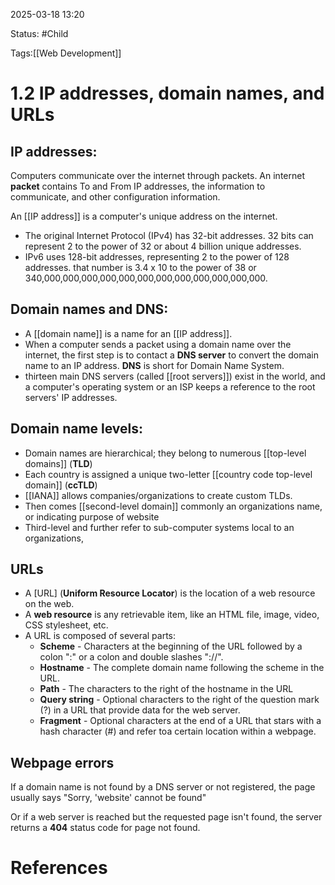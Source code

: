 

2025-03-18 13:20

Status: #Child

Tags:[[Web Development]] 


# 1.2 IP addresses, domain names, and URLs

## IP addresses:
Computers communicate over the internet through packets. An internet **packet** contains To and From IP addresses, the information to communicate, and other configuration information.

An [[IP address]] is a computer's unique address on the internet.
- The original Internet Protocol (IPv4) has 32-bit addresses. 32 bits can represent 2 to the power of 32 or about 4 billion unique addresses.
- IPv6 uses 128-bit addresses, representing 2 to the power of 128 addresses. that number is 3.4 x 10 to the power of 38 or 340,000,000,000,000,000,000,000,000,000,000,000,000.

## Domain names and DNS:
- A [[domain name]] is a name for an [[IP address]].
- When a computer sends a packet using a domain name over the internet, the first step is to contact a **DNS server** to convert the domain name to an IP address. **DNS** is short for Domain Name System.
- thirteen main DNS servers (called [[root servers]]) exist in the world, and a computer's operating system or an ISP keeps a reference to the root servers' IP addresses.

## Domain name levels:
- Domain names are hierarchical; they belong to numerous [[top-level domains]] (**TLD**)
- Each country is assigned a unique two-letter [[country code top-level domain]] (**ccTLD**)
- [[IANA]] allows companies/organizations to create custom TLDs.
- Then comes [[second-level domain]] commonly an organizations name, or indicating purpose of website
- Third-level and further refer to sub-computer systems local to an organizations,

## URLs
- A [URL] (**Uniform Resource Locator**) is the location of a web resource on the web.
- A **web resource** is any retrievable item, like an HTML file, image, video, CSS stylesheet, etc.
- A URL is composed of several parts:
	- **Scheme** - Characters at the beginning of the URL followed by a colon ":" or a colon and double slashes "://".
	- **Hostname** - The complete domain name following the scheme in the URL.
	- **Path** - The characters to the right of the hostname in the URL
	- **Query string** - Optional characters to the right of the question mark (?) in a URL that provide data for the web server.
	- **Fragment** - Optional characters at the end of a URL that stars with a hash character (#) and refer toa certain location within a webpage.


## Webpage errors
If a domain name is not found by a DNS server or not registered, the page usually says  "Sorry, 'website' cannot be found"

Or if a web server is reached but the requested page isn't found, the server returns a **404** status code for page not found.


# References
